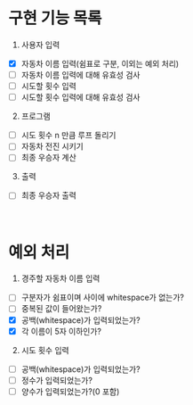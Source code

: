 # 구현 기능 목록

1. 사용자 입력

- [x] 자동차 이름 입력(쉼표로 구분, 이외는 예외 처리)
- [ ] 자동차 이름 입력에 대해 유효성 검사
- [ ] 시도할 횟수 입력
- [ ] 시도할 횟수 입력에 대해 유효성 검사

2. 프로그램

- [ ] 시도 횟수 n 만큼 루프 돌리기
- [ ] 자동차 전진 시키기
- [ ] 최종 우승자 계산

3. 출력

- [ ] 최종 우승자 출력

<br/>

# 예외 처리

1. 경주할 자동차 이름 입력

- [ ] 구분자가 쉼표이며 사이에 whitespace가 없는가?
- [ ] 중복된 값이 들어왔는가?
- [x] 공백(whitespace)가 입력되었는가?
- [x] 각 이름이 5자 이하인가?

2. 시도 횟수 입력

- [ ] 공백(whitespace)가 입력되었는가?
- [ ] 정수가 입력되었는가?
- [ ] 양수가 입력되었는가?(0 포함)
